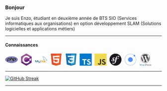 <h3>Bonjour</h3>
<div>
    <p>
        Je suis Enzo, étudiant en deuxième année de BTS SIO (Services informatiques aux organisations) en option développement SLAM (Solutions logicielles et applications métiers)
    </p>
</div>

  ---
<h4>Connaissances</h4>  
<div>
    <img src="https://github.com/devicons/devicon/blob/master/icons/php/php-original.svg" title="Php" alt="Php" width="40" height="40"/>&nbsp;
    <img src="https://github.com/devicons/devicon/blob/master/icons/csharp/csharp-original.svg" title="CSharp" alt="CSharp" width="40" height="40"/>&nbsp;
    <img src="https://github.com/devicons/devicon/blob/master/icons/mysql/mysql-original-wordmark.svg" title="MySQL"  alt="MySQL" width="40" height="40"/>&nbsp;
    <img src="https://github.com/devicons/devicon/blob/master/icons/html5/html5-original.svg" title="HTML5" alt="HTML" width="40" height="40"/>&nbsp;
    <img src="https://github.com/devicons/devicon/blob/master/icons/css3/css3-original.svg" title="CSS3" alt="CSS3" width="40" height="40"/>&nbsp;
    <img src="https://github.com/devicons/devicon/blob/master/icons/typescript/typescript-original.svg" title="Typescrip" alt="Typescript" width="40" height="40"/>&nbsp;
    <img src="https://github.com/devicons/devicon/blob/master/icons/javascript/javascript-original.svg" title="JavaScript" alt="JavaScript" width="40" height="40"/>&nbsp;
    <img src="https://github.com/devicons/devicon/blob/master/icons/symfony/symfony-original.svg" title="symfony" alt="JavaScript" width="40" height="40"/>&nbsp;
    <img src="https://github.com/devicons/devicon/blob/master/icons/ionic/ionic-original.svg" title="ionic" alt="JavaScript" width="40" height="40"/>&nbsp;
    <img src="https://github.com/devicons/devicon/blob/master/icons/wordpress/wordpress-original.svg" title="wordpress" alt="JavaScript" width="40" height="40"/>&nbsp;
</div>

---

[![GitHub Streak](http://github-readme-streak-stats.herokuapp.com?user=websitenet&theme=dark&background=000000)](https://git.io/streak-stats)

---

